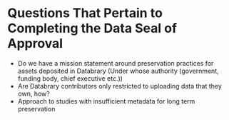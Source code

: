 Questions That Pertain to Completing the Data Seal of Approval 
==============================================================

- Do we have a mission statement around preservation practices for assets deposited in Databrary (Under whose authority (government, funding body, chief executive etc.))
- Are Databrary contributors only restricted to uploading data that they own, how?
- Approach to studies with insufficient metadata for long term preservation